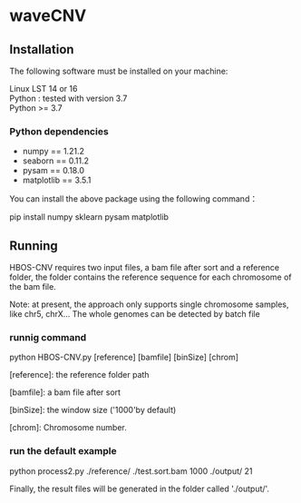 # waveCNV

## Installation
The following software must be installed on your machine:

Linux LST 14 or 16 <br/>
Python : tested with version 3.7<br/>
Python >= 3.7<br/>

### Python dependencies
* numpy == 1.21.2
* seaborn == 0.11.2
* pysam == 0.18.0
* matplotlib == 3.5.1

You can install the above package using the following command：

pip install numpy sklearn  pysam matplotlib


## Running
HBOS-CNV requires two input files, a bam file after sort and a reference folder,
the folder contains the reference sequence for each chromosome of the bam file.

Note: at present, the approach only supports single chromosome samples, like chr5, chrX...
The whole genomes can be detected by batch file
### runnig command
python HBOS-CNV.py [reference] [bamfile] [binSize] [chrom]

[reference]: the reference folder path

[bamfile]: a bam file after sort

[binSize]: the window size ('1000'by default)

[chrom]: Chromosome number.

### run the default example
python process2.py ./reference/ ./test.sort.bam 1000 ./output/ 21

Finally, the result files will be generated in the folder called './output/'.


